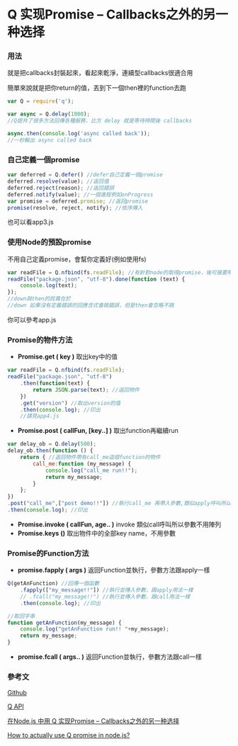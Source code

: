# Q 实现Promise – Callbacks之外的另一种选择

### 用法

就是把callbacks封裝起來，看起來乾淨，連續型callbacks很適合用

簡單來說就是把你return的值，丟到下一個then裡的function去跑
```javascript
var Q = require('q');

var async = Q.delay(1000);
//Q提共了很多方法回傳各種服務，比方 delay 就是等待時間後 callbacks

async.then(console.log('async called back'));
//一秒輸出 async called back
```

### 自己定義一個promise
```javascript
var deferred = Q.defer() //defer自己定義一個promise
deferred.resolve(value); //返回值
deferred.reject(reason); //返回錯誤
deferred.notify(value); //一個進程例如onProgress
var promise = deferred.promise; //返回promise
promise(resolve, reject, notify); //依序傳入

```
也可以看app3.js
### 使用Node的預設promise
不用自己定義promise，會幫你定義好(例如使用fs)
```javascript
var readFile = Q.nfbind(fs.readFile); //有針對node的取得promise，後可接要帶入的參數
readFile("package.json", "utf-8").done(function (text) {
    console.log(text);
});
//down與then的詫異在於
//down 如果沒有定義錯誤的回應含式會跳錯誤，但是then會忽略不跳
```
你可以參考app.js

### Promise的物件方法
* **Promise.get ( key )** 取出key中的值
```javascript
var readFile = Q.nfbind(fs.readFile);
readFile("package.json", "utf-8")
    .then(function(text) {
        return JSON.parse(text); //返回物件
    })
    .get("version") //取出version的值
    .then(console.log); //印出
    //請見app4.js
```
* **Promise.post ( callFun, [key..] )** 取出function再繼續run
```javascript
var delay_ob = Q.delay(500);
delay_ob.then(function () {
    return { //返回物件帶有call_me這個function的物件
        call_me:function (my_message) {
            console.log("call_me run!!");
            return my_message;
        }
    };
})
.post("call_me",["post demo!!"]) //執行call_me 再帶入參數,類似apply呼叫所以參數必須陣列
.then(console.log); //印出
```
* **Promise.invoke ( callFun, age.. )** invoke 類似call呼叫所以參數不用陣列
* **Promise.keys ()** 取出物件中的全部key name，不用參數

### Promise的Function方法

* **promise.fapply ( args )** 返回Function並執行，參數方法跟apply一樣

```javascript
Q(getAnFunction) //回傳一個函數
    .fapply(["my_message!!"]) //執行並傳入參數，跟apply用法一樣
    // .fcall("my_message!!") //執行並傳入參數，跟call用法一樣
    .then(console.log); //印出

//取回字串
function getAnFunction(my_message) {
    console.log("getAnFunction run!! "+my_message);
    return my_message;
}
```
* **promise.fcall ( args.. )** 返回Function並執行，參數方法跟call一樣

### 參考文

[Github](https://github.com/kriskowal/q)

[Q API](https://github.com/kriskowal/q/wiki/API-Reference)

[
在Node.js 中用 Q 实现Promise – Callbacks之外的另一种选择](http://www.ituring.com.cn/article/54547)

[How to actually use Q promise in node.js?](http://stackoverflow.com/questions/22678613/how-to-actually-use-q-promise-in-node-js)
